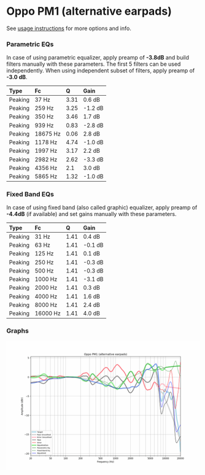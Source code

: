 # Oppo PM1 (alternative earpads)
See [usage instructions](https://github.com/jaakkopasanen/AutoEq#usage) for more options and info.

### Parametric EQs
In case of using parametric equalizer, apply preamp of **-3.8dB** and build filters manually
with these parameters. The first 5 filters can be used independently.
When using independent subset of filters, apply preamp of **-3.0 dB**.

| Type    | Fc       |    Q | Gain    |
|:--------|:---------|:-----|:--------|
| Peaking | 37 Hz    | 3.31 | 0.6 dB  |
| Peaking | 259 Hz   | 3.25 | -1.2 dB |
| Peaking | 350 Hz   | 3.46 | 1.7 dB  |
| Peaking | 939 Hz   | 0.83 | -2.8 dB |
| Peaking | 18675 Hz | 0.06 | 2.8 dB  |
| Peaking | 1178 Hz  | 4.74 | -1.0 dB |
| Peaking | 1997 Hz  | 3.17 | 2.2 dB  |
| Peaking | 2982 Hz  | 2.62 | -3.3 dB |
| Peaking | 4356 Hz  | 2.1  | 3.0 dB  |
| Peaking | 5865 Hz  | 1.32 | -1.0 dB |

### Fixed Band EQs
In case of using fixed band (also called graphic) equalizer, apply preamp of **-4.4dB**
(if available) and set gains manually with these parameters.

| Type    | Fc       |    Q | Gain    |
|:--------|:---------|:-----|:--------|
| Peaking | 31 Hz    | 1.41 | 0.4 dB  |
| Peaking | 63 Hz    | 1.41 | -0.1 dB |
| Peaking | 125 Hz   | 1.41 | 0.1 dB  |
| Peaking | 250 Hz   | 1.41 | -0.3 dB |
| Peaking | 500 Hz   | 1.41 | -0.3 dB |
| Peaking | 1000 Hz  | 1.41 | -3.1 dB |
| Peaking | 2000 Hz  | 1.41 | 0.3 dB  |
| Peaking | 4000 Hz  | 1.41 | 1.6 dB  |
| Peaking | 8000 Hz  | 1.41 | 2.4 dB  |
| Peaking | 16000 Hz | 1.41 | 4.0 dB  |

### Graphs
![](./Oppo%20PM1%20(alternative%20earpads).png)